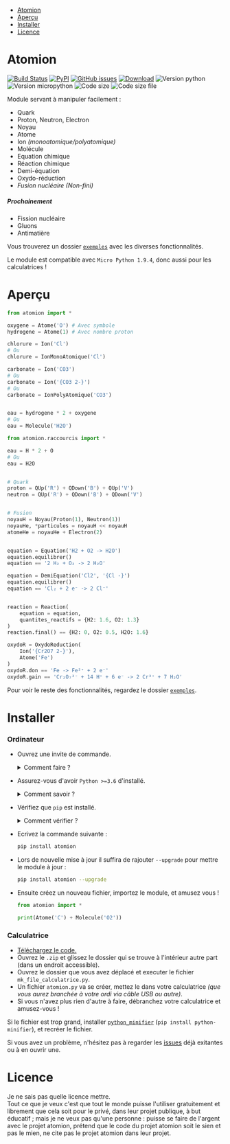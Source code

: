 - [Atomion](https://github.com/4surix/atomion#atomion)
- [Aperçu](https://github.com/4surix/atomion#aper%C3%A7u)
- [Installer](https://github.com/4surix/atomion#installer)
- [Licence](https://github.com/4surix/atomion#licence)

# Atomion

[![Build Status](https://travis-ci.com/4surix/atomion.svg?branch=master)](https://travis-ci.com/4surix/atomion)
[![PyPI](https://img.shields.io/pypi/v/atomion)](https://pypi.org/project/atomion/)
[![GitHub issues](https://img.shields.io/github/issues/4surix/atomion)](https://github.com/4surix/atomion/issues)
[![Download](https://img.shields.io/pypi/dm/atomion)](https://pypi.org/project/atomion/)
![Version python](https://img.shields.io/pypi/pyversions/atomion)
![Version micropython](https://img.shields.io/badge/micropython-1.9.4-blue)
![Code size](https://img.shields.io/github/languages/code-size/4surix/atomion)
![Code size file](https://img.shields.io/badge/code%20size%20file%20calc-41%20kB-blue)

Module servant à manipuler facilement :
- Quark
- Proton, Neutron, Electron
- Noyau
- Atome
- Ion _(monoatomique/polyatomique)_
- Molécule
- Equation chimique
- Réaction chimique
- Demi-équation
- Oxydo-réduction
- _Fusion nucléaire (Non-fini)_
##### Prochainement
- Fission nucléaire
- Gluons
- Antimatière

Vous trouverez un dossier [`exemples`](https://github.com/4surix/atomion/blob/master/exemples) avec les diverses fonctionnalités.

Le module est compatible avec `Micro Python 1.9.4`, donc aussi pour les calculatrices !

# Aperçu

```python
from atomion import *

oxygene = Atome('O') # Avec symbole
hydrogene = Atome(1) # Avec nombre proton

chlorure = Ion('Cl')
# Ou
chlorure = IonMonoAtomique('Cl')

carbonate = Ion('CO3')
# Ou
carbonate = Ion('{CO3 2-}')
# Ou
carbonate = IonPolyAtomique('CO3')


eau = hydrogene * 2 + oxygene
# Ou
eau = Molecule('H2O')

from atomion.raccourcis import *

eau = H * 2 + O
# Ou
eau = H2O


# Quark
proton = QUp('R') + QDown('B') + QUp('V')
neutron = QUp('R') + QDown('B') + QDown('V')


# Fusion
noyauH = Noyau(Proton(1), Neutron(1))
noyauHe, *particules = noyauH << noyauH
atomeHe = noyauHe + Electron(2)


equation = Equation('H2 + O2 -> H2O')
equation.equilibrer()
equation == '2 H₂ + O₂ -> 2 H₂O'

equation = DemiEquation('Cl2', '{Cl -}')
equation.equilibrer()
equation == 'Cl₂ + 2 e⁻ -> 2 Cl⁻'


reaction = Reaction(
    equation = equation,
    quantites_reactifs = {H2: 1.6, O2: 1.3}
)
reaction.final() == {H2: 0, O2: 0.5, H2O: 1.6}

oxydoR = OxydoReduction(
    Ion('{Cr2O7 2-}'),
    Atome('Fe')
)
oxydoR.don == 'Fe -> Fe²⁺ + 2 e⁻'
oxydoR.gain == 'Cr₂O₇²⁻ + 14 H⁺ + 6 e⁻ -> 2 Cr³⁺ + 7 H₂O'
```

Pour voir le reste des fonctionnalités, regardez le dossier [`exemples`](https://github.com/4surix/atomion/blob/master/exemples).

# Installer

### Ordinateur

- Ouvrez une invite de commande.
  <details>
    <summary>Comment faire ?</summary>

  Sur Windows, appuyez sur la touche `Windows` + la touche `R`, et écrivez `cmd` dans la fenêtre qui s'est ouverte.
  </details>

- Assurez-vous d'avoir `Python >=3.6` d'installé.
  <details>
    <summary>Comment savoir ?</summary>

  Ecrivez `python --version` dans l'invite de commande. Si Python est installé cela affichera la version qui doit être supérieur à `3.6`.
  Si ce n'est pas le cas, [installer Python](https://www.python.org/downloads/) dans une version égal ou supérieur à 3.6 pour éviter les soucis de compatibilité.
  </details>

- Vérifiez que `pip` est installé.
  <details>
    <summary>Comment vérifier ?</summary>

  Ecrivez `pip --version` dans l'invite de commande. Si `pip` est installé cela affichera la version qui doit être supérieur à `20.0.0`.  
   Si ce n'est pas le cas, écrivez `python -m pip install --upgrade pip` pour mettre à jour.
  </details>

- Ecrivez la commande suivante :
  ```sh
  pip install atomion
  ```
- Lors de nouvelle mise à jour il suffira de rajouter `--upgrade` pour mettre le module à jour :

  ```sh
  pip install atomion --upgrade
  ```

- Ensuite créez un nouveau fichier, importez le module, et amusez vous !

  ```python
  from atomion import *

  print(Atome('C') + Molecule('O2'))
  ```

### Calculatrice

- [Téléchargez le code.](https://github.com/4surix/atomion/archive/master.zip)
- Ouvrez le `.zip` et glissez le dossier qui se trouve à l'intérieur autre part (dans un endroit accessible).
- Ouvrez le dossier que vous avez déplacé et executer le fichier `mk_file_calculatrice.py`.
- Un fichier `atomion.py` va se créer, mettez le dans votre calculatrice _(que vous aurez branchée à votre ordi via câble USB ou autre)_.
- Si vous n'avez plus rien d'autre à faire, débranchez votre calculatrice et amusez-vous !
  
Si le fichier est trop grand, installer [`python_minifier`](https://pypi.org/project/python-minifier/) (`pip install python-minifier`), et recréer le fichier.  
  
Si vous avez un problème, n'hésitez pas à regarder les [issues](https://github.com/4surix/atomion/issues) déjà exitantes ou à en ouvrir une.  

# Licence

Je ne sais pas quelle licence mettre.  
Tout ce que je veux c'est que tout le monde puisse l'utiliser gratuitement et librement que cela soit pour le privé, dans leur projet publique, à but éducatif ; mais je ne veux pas qu'une personne : puisse se faire de l'argent avec le projet atomion, prétend que le code du projet atomion soit le sien et pas le mien, ne cite pas le projet atomion dans leur projet.